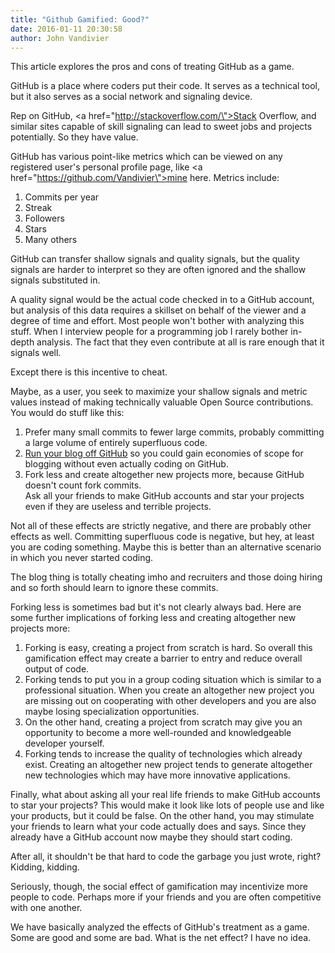 ```yaml
---
title: "Github Gamified: Good?"
date: 2016-01-11 20:30:58
author: John Vandivier
---
```




This article explores the pros and cons of treating GitHub as a game.

GitHub is a place where coders put their code. It serves as a technical tool, but it also serves as a social network and signaling device.

Rep on GitHub, <a href=\"http://stackoverflow.com/\">Stack Overflow</a>, and similar sites capable of skill signaling can lead to sweet jobs and projects potentially. So they have value.

GitHub has various point-like metrics which can be viewed on any registered user's personal profile page, like <a href=\"https://github.com/Vandivier\">mine here</a>. Metrics include:
<ol>
	<li>Commits per year</li>
	<li>Streak</li>
	<li>Followers</li>
	<li>Stars</li>
	<li>Many others</li>
</ol>
GitHub can transfer shallow signals and quality signals, but the quality signals are harder to interpret so they are often ignored and the shallow signals substituted in.

A quality signal would be the actual code checked in to a GitHub account, but analysis of this data requires a skillset on behalf of the viewer and a degree of time and effort. Most people won't bother with analyzing this stuff. When I interview people for a programming job I rarely bother in-depth analysis. The fact that they even contribute at all is rare enough that it signals well.

Except there is this incentive to cheat.

Maybe, as a user, you seek to maximize your shallow signals and metric values instead of making technically valuable Open Source contributions. You would do stuff like this:
<ol>
	<li>Prefer many small commits to fewer large commits, probably committing a large volume of entirely superfluous code.</li>
	<li><a href=\"http://hubpress.io/\">Run your blog off GitHub</a> so you could gain economies of scope for blogging without even actually coding on GitHub.</li>
	<li>Fork less and create altogether new projects more, because GitHub doesn't count fork commits.</li>
Ask all your friends to make GitHub accounts and star your projects even if they are useless and terrible projects.</ol>
Not all of these effects are strictly negative, and there are probably other effects as well. Committing superfluous code is negative, but hey, at least you are coding something. Maybe this is better than an alternative scenario in which you never started coding.

The blog thing is totally cheating imho and recruiters and those doing hiring and so forth should learn to ignore these commits.

Forking less is sometimes bad but it's not clearly always bad. Here are some further implications of forking less and creating altogether new projects more:
<ol>
	<li>Forking is easy, creating a project from scratch is hard. So overall this gamification effect may create a barrier to entry and reduce overall output of code.</li>
	<li>Forking tends to put you in a group coding situation which is similar to a professional situation. When you create an altogether new project you are missing out on cooperating with other developers and you are also maybe losing specialization opportunities.</li>
	<li>On the other hand, creating a project from scratch may give you an opportunity to become a more well-rounded and knowledgeable developer yourself.</li>
	<li>Forking tends to increase the quality of technologies which already exist. Creating an altogether new project tends to generate altogether new technologies which may have more innovative applications.</li>
</ol>
Finally, what about asking all your real life friends to make GitHub accounts to star your projects? This would make it look like lots of people use and like your products, but it could be false. On the other hand, you may stimulate your friends to learn what your code actually does and says. Since they already have a GitHub account now maybe they should start coding.

After all, it shouldn't be that hard to code the garbage you just wrote, right? Kidding, kidding.

Seriously, though, the social effect of gamification may incentivize more people to code. Perhaps more if your friends and you are often competitive with one another.

We have basically analyzed the effects of GitHub's treatment as a game. Some are good and some are bad. What is the net effect? I have no idea.